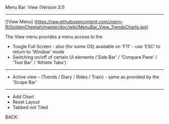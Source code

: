 Menu Bar: View (Version 3.1)
***

![View Menu] (https://raw.githubusercontent.com/Joern-R/GoldenCheetah/master/doc/wiki/MenuBar_View_TrendsCharts.jpg)

The View menu provides a menu access to the 

* Toogle Full Screen - also (for some OS) available on 'F11' - use 'ESC' to return to 'Window' mode
* Switching on/off of certain UI elements ('Side Bar' / 'Compare Pane' / 'Tool Bar' / 'Athlete Tabs')

***

* Active view - (Trends / Diary / Rides / Train) - same as provided by the 'Scope Bar'

***

* Add Chart
* Reset Layout
* Tabbed not Tiled

BACK: 




